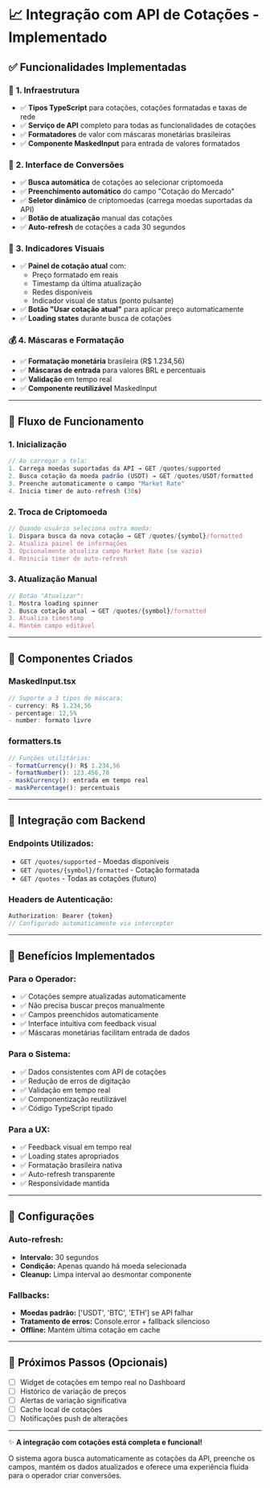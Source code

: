 # 📈 Integração com API de Cotações - Implementado

## ✅ **Funcionalidades Implementadas**

### 🔧 **1. Infraestrutura**
- ✅ **Tipos TypeScript** para cotações, cotações formatadas e taxas de rede
- ✅ **Serviço de API** completo para todas as funcionalidades de cotações
- ✅ **Formatadores** de valor com máscaras monetárias brasileiras
- ✅ **Componente MaskedInput** para entrada de valores formatados

### 📱 **2. Interface de Conversões**
- ✅ **Busca automática** de cotações ao selecionar criptomoeda
- ✅ **Preenchimento automático** do campo "Cotação do Mercado"
- ✅ **Seletor dinâmico** de criptomoedas (carrega moedas suportadas da API)
- ✅ **Botão de atualização** manual das cotações
- ✅ **Auto-refresh** de cotações a cada 30 segundos

### 🎯 **3. Indicadores Visuais**
- ✅ **Painel de cotação atual** com:
  - Preço formatado em reais
  - Timestamp da última atualização
  - Redes disponíveis
  - Indicador visual de status (ponto pulsante)
- ✅ **Botão "Usar cotação atual"** para aplicar preço automaticamente
- ✅ **Loading states** durante busca de cotações

### 💰 **4. Máscaras e Formatação**
- ✅ **Formatação monetária** brasileira (R$ 1.234,56)
- ✅ **Máscaras de entrada** para valores BRL e percentuais
- ✅ **Validação** em tempo real
- ✅ **Componente reutilizável** MaskedInput

---

## 🔄 **Fluxo de Funcionamento**

### **1. Inicialização**
```javascript
// Ao carregar a tela:
1. Carrega moedas suportadas da API → GET /quotes/supported
2. Busca cotação da moeda padrão (USDT) → GET /quotes/USDT/formatted
3. Preenche automaticamente o campo "Market Rate"
4. Inicia timer de auto-refresh (30s)
```

### **2. Troca de Criptomoeda**
```javascript
// Quando usuário seleciona outra moeda:
1. Dispara busca da nova cotação → GET /quotes/{symbol}/formatted
2. Atualiza painel de informações
3. Opcionalmente atualiza campo Market Rate (se vazio)
4. Reinicia timer de auto-refresh
```

### **3. Atualização Manual**
```javascript
// Botão "Atualizar":
1. Mostra loading spinner
2. Busca cotação atual → GET /quotes/{symbol}/formatted
3. Atualiza timestamp
4. Mantém campo editável
```

---

## 🎨 **Componentes Criados**

### **MaskedInput.tsx**
```typescript
// Suporte a 3 tipos de máscara:
- currency: R$ 1.234,56
- percentage: 12,5%
- number: formato livre
```

### **formatters.ts**
```typescript
// Funções utilitárias:
- formatCurrency(): R$ 1.234,56
- formatNumber(): 123.456,78
- maskCurrency(): entrada em tempo real
- maskPercentage(): percentuais
```

---

## 📡 **Integração com Backend**

### **Endpoints Utilizados:**
- `GET /quotes/supported` - Moedas disponíveis
- `GET /quotes/{symbol}/formatted` - Cotação formatada
- `GET /quotes` - Todas as cotações (futuro)

### **Headers de Autenticação:**
```javascript
Authorization: Bearer {token}
// Configurado automaticamente via interceptor
```

---

## 🚀 **Benefícios Implementados**

### **Para o Operador:**
- ✅ Cotações sempre atualizadas automaticamente
- ✅ Não precisa buscar preços manualmente
- ✅ Campos preenchidos automaticamente
- ✅ Interface intuitiva com feedback visual
- ✅ Máscaras monetárias facilitam entrada de dados

### **Para o Sistema:**
- ✅ Dados consistentes com API de cotações
- ✅ Redução de erros de digitação
- ✅ Validação em tempo real
- ✅ Componentização reutilizável
- ✅ Código TypeScript tipado

### **Para a UX:**
- ✅ Feedback visual em tempo real
- ✅ Loading states apropriados  
- ✅ Formatação brasileira nativa
- ✅ Auto-refresh transparente
- ✅ Responsividade mantida

---

## 🔧 **Configurações**

### **Auto-refresh:**
- **Intervalo:** 30 segundos
- **Condição:** Apenas quando há moeda selecionada
- **Cleanup:** Limpa interval ao desmontar componente

### **Fallbacks:**
- **Moedas padrão:** ['USDT', 'BTC', 'ETH'] se API falhar
- **Tratamento de erros:** Console.error + fallback silencioso
- **Offline:** Mantém última cotação em cache

---

## 🎯 **Próximos Passos (Opcionais)**

- [ ] Widget de cotações em tempo real no Dashboard
- [ ] Histórico de variação de preços
- [ ] Alertas de variação significativa
- [ ] Cache local de cotações
- [ ] Notificações push de alterações

---

✨ **A integração com cotações está completa e funcional!** 

O sistema agora busca automaticamente as cotações da API, preenche os campos, mantém os dados atualizados e oferece uma experiência fluida para o operador criar conversões.